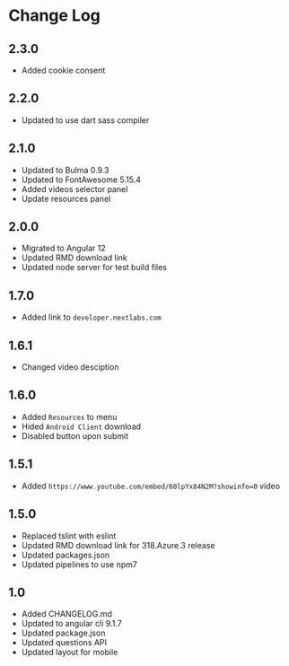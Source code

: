 # Change Log

## 2.3.0

* Added cookie consent

## 2.2.0

* Updated to use dart sass compiler

## 2.1.0

* Updated to Bulma 0.9.3
* Updated to FontAwesome 5.15.4
* Added videos selector panel
* Update resources panel

## 2.0.0

* Migrated to Angular 12
* Updated RMD download link
* Updated node server for test build files

## 1.7.0

* Added link to `developer.nextlabs.com`

## 1.6.1

* Changed video desciption

## 1.6.0

* Added `Resources` to menu
* Hided `Android Client` download
* Disabled button upon submit

## 1.5.1

* Added `https://www.youtube.com/embed/60lpYx84N2M?showinfo=0` video

## 1.5.0

* Replaced tslint with eslint
* Updated RMD download link for 318.Azure.3 release
* Updated packages.json
* Updated pipelines to use npm7

## 1.0

* Added CHANGELOG.md
* Updated to angular cli 9.1.7
* Updated package.json
* Updated questions API
* Updated layout for mobile
